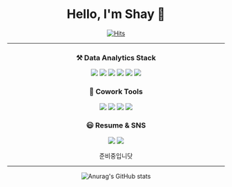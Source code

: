 <div align="center">

  # Hello, I'm Shay 👋

[![Hits](https://hits.seeyoufarm.com/api/count/incr/badge.svg?url=https%3A%2F%2Fgithub.com%2Feveryshayday&count_bg=%2369AF93&title_bg=%23555555&icon=&icon_color=%23E7E7E7&title=hits&edge_flat=false)](https://github.com/everyshayday)

---

### ⚒ Data Analytics Stack

 <img src="https://img.shields.io/badge/Python-3776AB?style=flat&logo=Python&logoColor=white"/> <img src="https://img.shields.io/badge/PostgreSQL-4169E1?style=flat&logo=PostgreSQL&logoColor=white"/>
 <img src="https://img.shields.io/badge/Bigquery-4285F4?style=flat&logo=googlecloud&logoColor=white"/>
  <img src="https://img.shields.io/badge/Jupyter-F37626?style=flat&logo=Jupyter&logoColor=white"/> <img src="https://img.shields.io/badge/Colab-F9AB00?style=flat&logo=googlecolab&logoColor=white"/>
  <img src="https://img.shields.io/badge/Tableau-E97627?style=flat&logo=tableau&logoColor=white"/>

### 🙌 Cowork Tools
 
<img src="https://img.shields.io/badge/Slack-4A154B?style=flat&logo=Slack&logoColor=white"/> <img src="https://img.shields.io/badge/Discord-5865F2?style=flat&logo=Discord&logoColor=white"/> 
<img src="https://img.shields.io/badge/Figma-F24E1E?style=flat&logo=figma&logoColor=white"/> <img src="https://img.shields.io/badge/Notion-000000?style=flat&logo=Notion&logoColor=white"/>


### 😃 Resume & SNS

<a href="https://seyeoncho.notion.site/Resume-for-github-52889792902a4aa0bcc71efd23c03a72?pvs=4"><img src="https://img.shields.io/badge/Resume-000000?style=flat&logo=Notion&logoColor=white&link=https://seyeoncho.notion.site/Resume-for-github-52889792902a4aa0bcc71efd23c03a72?pvs=4"/></a>
<a href="https://i-like-people-and-data.tistory.com/"><img src="https://img.shields.io/badge/Blog-000000?style=flat&logo=tistory&logoColor=white&link=https://i-like-people-and-data.tistory.com"/></a>

준비중입니닷

---

![Anurag's GitHub stats](https://github-readme-stats.vercel.app/api?username=everyshayday&show_icons=true&theme=gotham)
</div>
